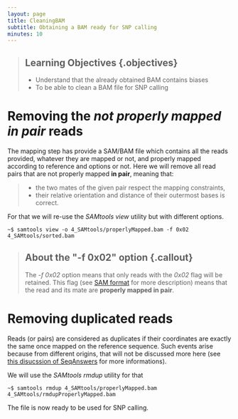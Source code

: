 ```yaml
---
layout: page
title: CleaningBAM
subtitle: Obtaining a BAM ready for SNP calling
minutes: 10
---
```

> ## Learning Objectives {.objectives}
>
> * Understand that the already obtained BAM contains biases
> * To be able to clean a BAM file for SNP calling

# Removing the *not properly mapped in pair* reads
The mapping step has provide a SAM/BAM file which contains all the reads provided, whatever they are mapped or not, and properly mapped according to reference and options or not.
Here we will remove all read pairs that are not properly mapped **in pair**, meaning that:
> * the two mates of the given pair respect the mapping constraints,
> * their relative orientation and distance of their outermost bases is correct.

For that we will re-use the *SAMtools view* utility but with different options.

~~~{.bash}
~$ samtools view -o 4_SAMtools/properlyMapped.bam -f 0x02 4_SAMtools/sorted.bam
~~~

> ## About the "-f 0x02" option {.callout}
>
> The *-f 0x02* option means that only reads with the *0x02* flag will be retained. This flag (see [SAM format][samSpecLink] for more description) means that the read and its mate are **properly mapped in pair**.

# Removing duplicated reads

Reads (or pairs) are considered as duplicates if their coordinates are exactly the same once mapped on the reference sequence. Such events arise because from different origins, that will not be discussed more here (see [this disucssion of SeqAnswers][seqanswerDiscussion] for more informations).

We will use the *SAMtools rmdup* utility for that

~~~{.bash}
~$ samtools rmdup 4_SAMtools/properlyMapped.bam 4_SAMtools/rmdupProperlyMapped.bam
~~~

The file is now ready to be used for SNP calling.

[samSpecLink]: http://samtools.github.io/hts-specs/SAMv1.pdf
[seqanswerDiscussion]: http://seqanswers.com/forums/showpost.php?p=25274&postcount=2
